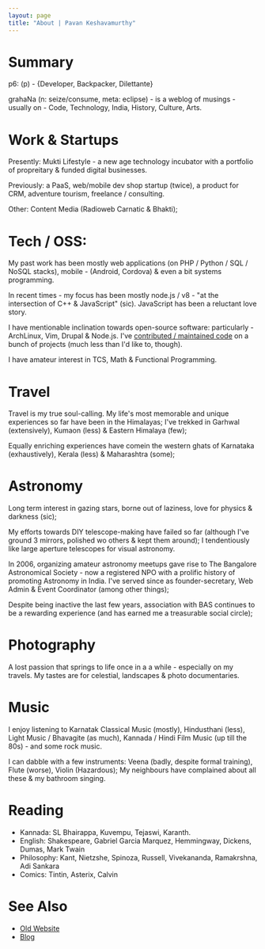```yaml
---
layout: page
title: "About | Pavan Keshavamurthy"
---
```



Summary
=======

p6: (p) - {Developer, Backpacker, Dilettante}

grahaNa (n: seize/consume, meta: eclipse) - is a weblog of musings - 
usually on - Code, Technology, India, History, Culture, Arts.

Work & Startups
==============

Presently: Mukti Lifestyle - a new age technology incubator with
a portfolio of propreitary & funded digital businesses.

Previously: a PaaS, web/mobile dev shop startup (twice), a product for CRM,
adventure tourism, freelance / consulting.

Other: Content Media (Radioweb Carnatic & Bhakti);

Tech / OSS:
===========

My past work has been mostly web applications (on PHP / Python / 
SQL / NoSQL stacks), mobile - (Android, Cordova) & even a bit systems 
programming.

In recent times - my focus has been mostly node.js / v8 - "at the
intersection of C++ & JavaScript" (sic). JavaScript has been a 
reluctant love story.

I have mentionable inclination towards open-source software: particularly -
ArchLinux, Vim, Drupal & Node.js. I've <a href="http://cia.vc/stats/author/p6">contributed / maintained code</a> on a 
bunch of projects (much less than I'd like to, though).

I have amateur interest in TCS, Math & Functional Programming.

Travel
======

Travel is my true soul-calling. My life's most memorable and unique
experiences so far have been in the Himalayas; I've trekked in Garhwal 
(extensively), Kumaon (less) & Eastern Himalaya (few);

Equally enriching experiences have comein the western ghats of Karnataka (exhaustively),
Kerala (less) & Maharashtra (some);

Astronomy
=========

Long term interest in gazing stars, borne out of laziness, love for physics 
& darkness (sic);

My efforts towards DIY telescope-making have failed so far (although I've 
ground 3 mirrors, polished  wo others & kept them around); I tendentiously
like large aperture telescopes for visual astronomy.

In 2006, organizing amateur astronomy meetups gave rise to The Bangalore 
Astronomical Society - now a registered NPO with a prolific history of 
promoting Astronomy in India. I've served since as founder-secretary, Web Admin &
Event Coordinator (among other things); 

Despite being inactive the last few years, association with BAS continues 
to be a rewarding experience (and has earned me a treasurable social circle);

Photography
===========

A lost passion that springs to life once in a a while - especially on my travels.
My tastes are for celestial, landscapes & photo documentaries.

Music
=====

I enjoy listening to Karnatak Classical Music (mostly), Hindusthani (less), Light Music /
Bhavagite (as much), Kannada / Hindi Film Music (up till the 80s) - and some rock music.

I can dabble with a few instruments: Veena (badly, despite formal training), Flute (worse), 
Violin (Hazardous); My neighbours have complained about all these & my bathroom singing. 

Reading
=======
+ Kannada: SL Bhairappa, Kuvempu, Tejaswi, Karanth.
+ English: Shakespeare, Gabriel Garcia Marquez, Hemmingway, 
Dickens, Dumas, Mark Twain
+ Philosophy: Kant, Nietzshe, Spinoza, Russell, Vivekananda, Ramakrshna,
Adi Sankara
+ Comics: Tintin, Asterix, Calvin

See Also
========

+ <a href="http://grahana.net/rantlog">Old Website</a>
+ <a href="http://p6.github.io">Blog</a>
